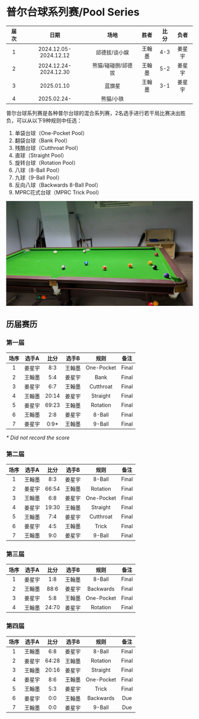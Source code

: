 # 普尔台球系列赛/Pool Series

| 届次 | 日期                   | 场地              | 胜者   | 比分 | 负者  |
| :--: | :-------------------: | :---------------: | :---: | :--: | :---: |
| 1    | 2024.12.05-2024.12.12 | 邱德拔/谈小娱      | 王翰墨 | 4-3 | 姜星宇 |
| 2    | 2024.12.24-2024.12.30 | 熊猫/碰碰捌/邱德拔 | 王翰墨 | 5-2 | 姜星宇 |
| 3    | 2025.01.10            | 蓝旗星            | 王翰墨 | 3-1 | 姜星宇 |
| 4    | 2025.02.24-           | 熊猫/小铁         |       |      |       |

普尔台球系列赛是各种普尔台球的混合系列赛，2名选手进行若干局比赛决出胜负，可以从以下9种规则中任选：

1. 单袋台球（One-Pocket Pool）
2. 翻袋台球（Bank Pool）
3. 残酷台球（Cutthroat Pool）
4. 直球（Straight Pool）
5. 旋转台球（Rotation Pool）
6. 八球（8-Ball Pool）
7. 九球（9-Ball Pool）
8. 反向八球（Backwards 8-Ball Pool）
9. MPRC花式台球（MPRC Trick Pool）

![](./img/pool_series.jpg)

## 历届赛历

### 第一届

| 场序 | 选手A  | 比分  | 选手B   | 规则       | 备注  |
| :--: | :---: | :---: | :----: | :--------: | :---: |
| 1    | 姜星宇 | 8:3   | 王翰墨 | One-Pocket | Final |
| 2    | 王翰墨 | 5:4   | 姜星宇 | Bank       | Final |
| 3    | 姜星宇 | 6:7   | 王翰墨 | Cutthroat  | Final |
| 4    | 王翰墨 | 20:14 | 姜星宇 | Straight   | Final |
| 5    | 姜星宇 | 69:23 | 王翰墨 | Rotation   | Final |
| 6    | 王翰墨 | 2:8   | 姜星宇 | 8-Ball     | Final |
| 7    | 姜星宇 | 0:9\* | 王翰墨 | 9-Ball     | Final |

*\* Did not record the score*

### 第二届

| 场序 | 选手A  | 比分  | 选手B   | 规则       | 备注  |
| :--: | :---: | :---: | :----: | :--------: | :---: |
| 1    | 王翰墨 | 8:3   | 姜星宇 | 8-Ball     | Final |
| 2    | 姜星宇 | 66:54 | 王翰墨 | Rotation   | Final |
| 3    | 王翰墨 | 6:8   | 姜星宇 | One-Pocket | Final |
| 4    | 姜星宇 | 19:30 | 王翰墨 | Straight   | Final |
| 5    | 王翰墨 | 7:4   | 姜星宇 | Cutthroat  | Final |
| 6    | 姜星宇 | 4:5   | 王翰墨 | Trick      | Final |
| 7    | 王翰墨 | 9:0   | 姜星宇 | 9-Ball     | Final |

### 第三届

| 场序 | 选手A  | 比分  | 选手B   | 规则       | 备注  |
| :--: | :---: | :---: | :----: | :--------: | :---: |
| 1    | 姜星宇 | 1:8   | 王翰墨 | 8-Ball     | Final |
| 2    | 王翰墨 | 88:6  | 姜星宇 | Backwards  | Final |
| 3    | 姜星宇 | 5:8   | 王翰墨 | One-Pocket | Final |
| 4    | 王翰墨 | 24:70 | 姜星宇 | Rotation   | Final |

### 第四届

| 场序 | 选手A  | 比分  | 选手B   | 规则       | 备注  |
| :--: | :---: | :---: | :----: | :--------: | :---: |
| 1    | 王翰墨 | 6:8   | 姜星宇 | 8-Ball     | Final |
| 2    | 姜星宇 | 64:28 | 王翰墨 | Rotation   | Final |
| 3    | 王翰墨 | 20:16 | 姜星宇 | Straight   | Final |
| 4    | 姜星宇 | 8:6   | 王翰墨 | One-Pocket | Final |
| 5    | 王翰墨 | 5:3   | 姜星宇 | Trick      | Final |
| 6    | 姜星宇 | 0:0   | 王翰墨 | Backwards  | Due   |
| 7    | 王翰墨 | 0:0   | 姜星宇 | 9-Ball     | Due   |